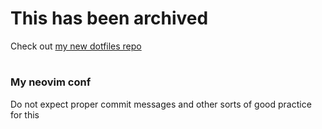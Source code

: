 # This has been archived
Check out [my new dotfiles repo](https://github.com/vague2k/dotfiles)
#
### My neovim conf

Do not expect proper commit messages and other sorts of good practice for this

